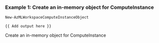 ### Example 1: Create an in-memory object for ComputeInstance
```powershell
New-AzMLWorkspaceComputeInstanceObject
```

```output
{{ Add output here }}
```

Create an in-memory object for ComputeInstance

